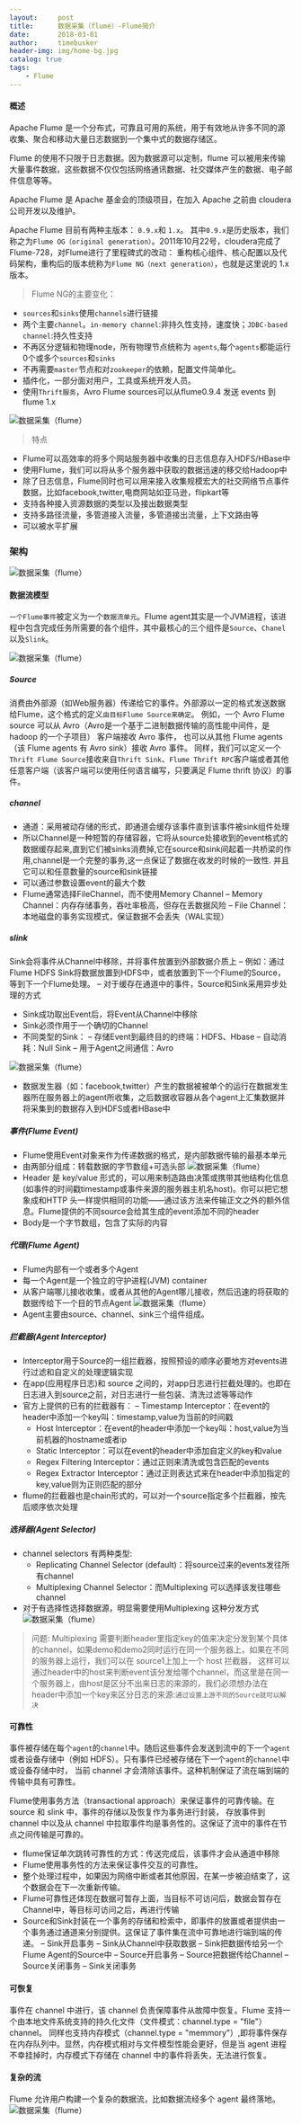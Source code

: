 ```yaml
---
layout:     post
title:      数据采集（flume）-Flume简介
date:       2018-03-01
author:     timebusker
header-img: img/home-bg.jpg
catalog: true
tags:
    - Flume
---  
```


#### 概述
Apache Flume 是一个分布式，可靠且可用的系统，用于有效地从许多不同的源收集、聚合和移动大量日志数据到一个集中式的数据存储区。

Flume 的使用不只限于日志数据。因为数据源可以定制，flume 可以被用来传输大量事件数据，这些数据不仅仅包括网络通讯数据、社交媒体产生的数据、电子邮件信息等等。

Apache Flume 是 Apache 基金会的顶级项目，在加入 Apache 之前由 cloudera 公司开发以及维护。

Apache Flume 目前有两种主版本： `0.9.x`和 `1.x`。 其中`0.9.x`是历史版本，我们称之为`Flume OG（original generation）`。2011年10月22号，cloudera完成了Flume-728，对Flume进行了里程碑式的改动：
重构核心组件、核心配置以及代码架构，重构后的版本统称为`Flume NG（next generation）`，也就是这里说的 1.x 版本。

> Flume NG的主要变化：

- `sources`和`sinks`使用`channels`进行链接
- 两个主要`channel`。`in-memory channel`:非持久性支持，速度快；`JDBC-based channel`:持久性支持
- 不再区分逻辑和物理node，所有物理节点统称为 `agents`,每个`agents`都能运行0个或多个`sources`和`sinks`
- 不再需要`master`节点和对`zookeeper`的依赖，配置文件简单化。
- 插件化，一部分面对用户，工具或系统开发人员。
- 使用`Thrift服务`，Avro Flume sources可以从flume0.9.4 发送 events  到flume 1.x

![数据采集（flume）](/img/flume/1.png)

> 特点

- Flume可以高效率的将多个网站服务器中收集的日志信息存入HDFS/HBase中
- 使用Flume，我们可以将从多个服务器中获取的数据迅速的移交给Hadoop中
- 除了日志信息，Flume同时也可以用来接入收集规模宏大的社交网络节点事件数据，比如facebook,twitter,电商网站如亚马逊，flipkart等
- 支持各种接入资源数据的类型以及接出数据类型
- 支持多路径流量，多管道接入流量，多管道接出流量，上下文路由等
- 可以被水平扩展

### 架构

![数据采集（flume）](/img/flume/9.png)

#### 数据流模型
`一个Flume事件`被定义为一个`数据流单元`。Flume agent其实是一个JVM进程，该进程中包含完成任务所需要的各个组件，其中最核心的三个组件是`Source`、`Chanel`以及`Slink`。

![数据采集（flume）](/img/flume/2.png)

##### Source 
消费由外部源（如Web服务器）传递给它的事件。外部源以一定的格式发送数据给Flume，这个格式的定义`由目标Flume Source来确定`。
例如，一个 Avro Flume source 可以从 Avro（Avro是一个基于二进制数据传输的高性能中间件，是 hadoop 的一个子项目） 客户端接收 Avro 事件，
也可以从其他 Flume agents （该 Flume agents 有 Avro sink）接收 Avro 事件。 
同样，我们可以定义一个`Thrift Flume Source`接收来自`Thrift Sink`、`Flume Thrift RPC`客户端或者其他任意客户端（该客户端可以使用任何语言编写，只要满足 Flume thrift 协议）的事件。

##### channel 
  - 通道：采用被动存储的形式，即通道会缓存该事件直到该事件被sink组件处理
  - 所以Channel是一种短暂的存储容器，它将从source处接收到的event格式的数据缓存起来,直到它们被sinks消费掉,它在source和sink间起着一共桥梁的作用,channel是一个完整的事务,这一点保证了数据在收发的时候的一致性. 并且它可以和任意数量的source和sink链接
  - 可以通过参数设置event的最大个数
  - Flume通常选择FileChannel，而不使用Memory Channel
  – Memory Channel：内存存储事务，吞吐率极高，但存在丢数据风险
  – File Channel：本地磁盘的事务实现模式，保证数据不会丢失（WAL实现）

##### slink 
Sink会将事件从Channel中移除，并将事件放置到外部数据介质上
   – 例如：通过Flume HDFS Sink将数据放置到HDFS中，或者放置到下一个Flume的Source，等到下一个Flume处理。
   – 对于缓存在通道中的事件，Source和Sink采用异步处理的方式
- Sink成功取出Event后，将Event从Channel中移除
- Sink必须作用于一个确切的Channel
- 不同类型的Sink：
   – 存储Event到最终目的的终端：HDFS、Hbase
   – 自动消耗：Null Sink
   – 用于Agent之间通信：Avro

![数据采集（flume）](/img/flume/3.png)
- 数据发生器（如：facebook,twitter）产生的数据被被单个的运行在数据发生器所在服务器上的agent所收集，之后数据收容器从各个agent上汇集数据并将采集到的数据存入到HDFS或者HBase中
##### 事件(Flume Event)
- Flume使用Event对象来作为传递数据的格式，是内部数据传输的最基本单元
- 由两部分组成：转载数据的字节数组+可选头部
![数据采集（flume）](/img/flume/4.png)
- Header 是 key/value 形式的，可以用来制造路由决策或携带其他结构化信息(如事件的时间戳timestamp或事件来源的服务器主机名host)。你可以把它想象成和HTTP 头一样提供相同的功能——通过该方法来传输正文之外的额外信息。Flume提供的不同source会给其生成的event添加不同的header
- Body是一个字节数组，包含了实际的内容

##### 代理(Flume Agent)
- Flume内部有一个或者多个Agent
- 每一个Agent是一个独立的守护进程(JVM) container
- 从客户端哪儿接收收集，或者从其他的Agent哪儿接收，然后迅速的将获取的数据传给下一个目的节点Agent
![数据采集（flume）](/img/flume/5.png)
- Agent主要由source、channel、sink三个组件组成。

##### 拦截器(Agent Interceptor)
- Interceptor用于Source的一组拦截器，按照预设的顺序必要地方对events进行过滤和自定义的处理逻辑实现
- 在app(应用程序日志)和 source 之间的，对app日志进行拦截处理的。也即在日志进入到source之前，对日志进行一些包装、清洗过滤等等动作
- 官方上提供的已有的拦截器有：
– Timestamp Interceptor：在event的header中添加一个key叫：timestamp,value为当前的时间戳
    + Host Interceptor：在event的header中添加一个key叫：host,value为当前机器的hostname或者ip
    + Static Interceptor：可以在event的header中添加自定义的key和value
    + Regex Filtering Interceptor：通过正则来清洗或包含匹配的events
    + Regex Extractor Interceptor：通过正则表达式来在header中添加指定的key,value则为正则匹配的部分
- flume的拦截器也是chain形式的，可以对一个source指定多个拦截器，按先后顺序依次处理

##### 选择器(Agent Selector)
- channel selectors 有两种类型:
   + Replicating Channel Selector (default)：将source过来的events发往所有channel
   + Multiplexing Channel Selector：而Multiplexing 可以选择该发往哪些channel
- 对于有选择性选择数据源，明显需要使用Multiplexing 这种分发方式
![数据采集（flume）](/img/flume/6.png)

> 问题:
Multiplexing 需要判断header里指定key的值来决定分发到某个具体的channel，如果demo和demo2同时运行在同一个服务器上，如果在不同的服务器上运行，我们可以在 source1上加上一个 host 拦截器，
这样可以通过header中的host来判断event该分发给哪个channel，而这里是在同一个服务器上，由host是区分不出来日志的来源的，我们必须想办法在header中添加一个key来区分日志的来源:`通过设置上游不同的Source就可以解决`

#### 可靠性
事件被存储在每个`agent`的`channel`中。随后这些事件会发送到流中的下一个`agent`或者设备存储中（例如 HDFS）。只有事件已经被存储在下一个`agent`的`channel`中或设备存储中时，
当前 channel 才会清除该事件。这种机制保证了流在端到端的传输中具有可靠性。

Flume使用事务方法（transactional approach）来保证事件的可靠传输。在 source 和 slink 中，事件的存储以及恢复作为事务进行封装，
存放事件到 channel 中以及从 channel 中拉取事件均是事务性的。这保证了流中的事件在节点之间传输是可靠的。

- flume保证单次跳转可靠性的方式：传送完成后，该事件才会从通道中移除
- Flume使用事务性的方法来保证事件交互的可靠性。
- 整个处理过程中，如果因为网络中断或者其他原因，在某一步被迫结束了，这个数据会在下一次重新传输。
- Flume可靠性还体现在数据可暂存上面，当目标不可访问后，数据会暂存在Channel中，等目标可访问之后，再进行传输
- Source和Sink封装在一个事务的存储和检索中，即事件的放置或者提供由一个事务通过通道来分别提供。这保证了事件集在流中可靠地进行端到端的传递。
    – Sink开启事务
    – Sink从Channel中获取数据
    – Sink把数据传给另一个Flume Agent的Source中
    – Source开启事务
    – Source把数据传给Channel
    – Source关闭事务
    – Sink关闭事务

#### 可恢复
事件在 channel 中进行，该 channel 负责保障事件从故障中恢复。Flume 支持一个由本地文件系统支持的持久化文件（文件模式：channel.type = "file"） channel。
同样也支持内存模式（channel.type = "memmory"）,即将事件保存在内存队列中。显然，内存模式相对与文件模型性能会更好，但是当 agent 进程不幸挂掉时，内存模式下存储在 channel 中的事件将丢失，无法进行恢复。


#### 复杂的流
Flume 允许用户构建一个复杂的数据流，比如数据流经多个 agent 最终落地。
![数据采集（flume）](/img/flume/7.png)
